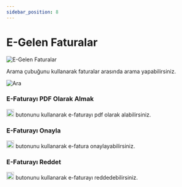 ```yaml
---
sidebar_position: 8
---
```


# E-Gelen Faturalar 

![E-Gelen Faturalar ](/img/faturalar/e-gelen-faturalar.png)

Arama çubuğunu kullanarak faturalar arasında arama yapabilirsiniz. 

![Ara ](/img/faturalar/ara.png)

### E-Faturayı PDF Olarak Almak

<img src="/img/butonlar/pdf-buton.png" height="20"/> butonunu kullanarak e-faturayı pdf olarak alabilirsiniz.

### E-Faturayı Onayla

<img src="/img/butonlar/onayla-buton-2.png" height="20"/> butonunu kullanarak e-fatura onaylayabilirsiniz. 

### E-Faturayı Reddet

<img src="/img/butonlar/reddet-buton.png" height="20"/> butonunu kullanarak e-faturayı reddedebilirsiniz.